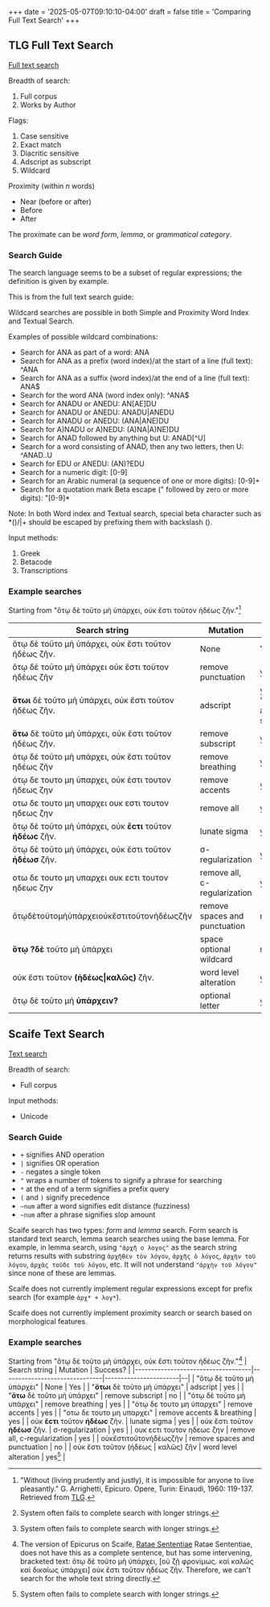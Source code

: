 +++
date = '2025-05-07T09:10:10-04:00'
draft = false
title = 'Comparing Full Text Search'
+++

## TLG Full Text Search

[Full text search](https://stephanus.tlg.uci.edu/Iris/demo/tsearch.jsp)

Breadth of search:

1. Full corpus
2. Works by Author

Flags:

1. Case sensitive
2. Exact match
3. Diacritic sensitive
4. Adscript as subscript
5. Wildcard

Proximity (within _n_ words)

- Near (before or after)
- Before
- After

The proximate can be _word form_, _lemma_, or _grammatical category_.

### Search Guide

The search language seems to be a subset of regular expressions; the definition is given by example.

This is from the full text search guide:

Wildcard searches are possible in both Simple and Proximity Word Index and Textual Search.

Examples of possible wildcard combinations:

- Search for ANA as part of a word: ANA
- Search for ANA as a prefix (word index)/at the start of a line (full text): ^ANA
- Search for ANA as a suffix (word index)/at the end of a line (full text): ANA$
- Search for the word ANA (word index only): ^ANA$
- Search for ANADU or ANEDU: AN[AE]DU
- Search for ANADU or ANEDU: ANADU|ANEDU
- Search for ANADU or ANEDU: (ANA|ANE)DU
- Search for A)NADU or A)NEDU: (A\)NA|A\)NE)DU
- Search for ANAD followed by anything but U: ANAD[^U]
- Search for a word consisting of ANAD, then any two letters, then U: ^ANAD..U
- Search for EDU or ANEDU: (AN)?EDU
- Search for a numeric digit: [0-9]
- Search for an Arabic numeral (a sequence of one or more digits): [0-9]+
- Search for a quotation mark Beta escape (" followed by zero or more digits): "[0-9]\*

Note: In both Word index and Textual search, special beta character such as \*()/|+ should be escaped by prefixing them with backslash ().

Input methods:

1. Greek
2. Betacode
3. Transcriptions

### Example searches

Starting from "ὅτῳ δὲ τοῦτο μὴ ὑπάρχει, οὐκ ἔστι τοῦτον ἡδέως ζῆν."[^1]

| Search string                                               | Mutation                      | Success?                           |
| ----------------------------------------------------------- | ----------------------------- | ---------------------------------- |
| ὅτῳ δὲ τοῦτο μὴ ὑπάρχει, οὐκ ἔστι τοῦτον ἡδέως ζῆν.         | None                          | Yes                                |
| ὅτῳ δὲ τοῦτο μὴ ὑπάρχει οὐκ ἔστι τοῦτον ἡδέως ζῆν           | remove punctuation            | yes                                |
| **ὅτωι** δὲ τοῦτο μὴ ὑπάρχει, οὐκ ἔστι τοῦτον ἡδέως ζῆν.    | adscript                      | yes (with 'adscript as subscript') |
| **ὅτω** δὲ τοῦτο μὴ ὑπάρχει, οὐκ ἔστι τοῦτον ἡδέως ζῆν.     | remove subscript              | yes                                |
| ότῳ δὲ τοῦτο μὴ υπάρχει, οὐκ ἔστι τοῦτον ηδέως ζῆν          | remove breathing              | yes                                |
| ὁτῳ δε τουτο μη ὑπαρχει, οὐκ ἐστι τουτον ἡδεως ζην          | remove accents                | yes                                |
| οτω δε τουτο μη υπαρχει ουκ εστι τουτον ηδεως ζην           | remove all                    | yes                                |
| ὅτῳ δὲ τοῦτο μὴ ὑπάρχει, οὐκ **ἔϲτι** τοῦτον **ἡδέωϲ** ζῆν. | lunate sigma                  | yes                                |
| ὅτῳ δὲ τοῦτο μὴ ὑπάρχει, οὐκ ἔστι τοῦτον **ἡδέωσ** ζῆν.     | σ-regularization              | yes                                |
| οτω δε τουτο μη υπαρχει ουκ εϲτι τουτον ηδεωϲ ζην           | remove all, ϲ-regularization  | yes                                |
| ὅτῳδὲτοῦτομὴὑπάρχειοὐκἔστιτοῦτονἡδέωςζῆν                    | remove spaces and punctuation | no                                 |
| **ὅτῳ ?δὲ** τοῦτο μὴ ὑπάρχει                                | space optional wildcard       | no                                 |
| οὐκ ἔστι τοῦτον **(ἡδέως\|καλῶς)** ζῆν.                     | word level alteration         | yes[^2]                            |
| ὅτῳ δὲ τοῦτο μὴ **ὑπάρχειν?**                               | optional letter               | yes[^2]                            |

## Scaife Text Search

[Text search](https://scaife.perseus.org/search/)

Breadth of search:

- Full corpus

Input methods:

- Unicode

### Search Guide

- `+` signifies AND operation
- `|` signifies OR operation
- `-` negates a single token
- `"` wraps a number of tokens to signify a phrase for searching
- `*` at the end of a term signifies a prefix query
- `(` and `)` signify precedence
- `~num` after a word signifies edit distance (fuzziness)
- `~num` after a phrase signifies slop amount

Scaife search has two types: _form_ and _lemma_ search. Form search is standard text search, lemma search searches using the base lemma. For example, in lemma search, using `"ἀρχῆ ο λογος"` as the search string returns results with substring `ἀρχῆθεν τὸν λόγον`, `ἀρχῆς ὁ λόγος`, `ἀρχὴν τοῦ λόγου`, `ἀρχὰς τοῦδε τοῦ λόγου`, etc. It will not understand `"ἀρχὴν τοῦ λόγου"` since none of these are lemmas.

Scaife does not currently implement regular expressions except for prefix search (for example `ἀρχ* + λογ*`).

Scaife does not currently implement proximity search or search based on morphological features.

### Example searches

Starting from "ὅτῳ δὲ τοῦτο μὴ ὑπάρχει, οὐκ ἔστι τοῦτον ἡδέως ζῆν."[^3]
| Search string | Mutation | Success? |
|------------------------------------|-------------------------------|-----------------------|--|
| "ὅτῳ δὲ τοῦτο μὴ ὑπάρχει" | None | Yes |
| "**ὅτωι** δὲ τοῦτο μὴ ὑπάρχει" | adscript | yes |
| "**ὅτω** δὲ τοῦτο μὴ ὑπάρχει" | remove subscript | no |
| "ότῳ δὲ τοῦτο μὴ υπάρχει" | remove breathing | yes |
| "ὁτῳ δε τουτο μη ὑπαρχει" | remove accents | yes |
| "οτω δε τουτο μη υπαρχει" | remove accents & breathing | yes |
| οὐκ **ἔϲτι** τοῦτον **ἡδέωϲ** ζῆν. | lunate sigma | yes |
| οὐκ ἔστι τοῦτον **ἡδέωσ** ζῆν. | σ-regularization | yes |
| ουκ εϲτι τουτον ηδεωϲ ζην | remove all, ϲ-regularization | yes |
| οὐκἔστιτοῦτονἡδέωςζῆν | remove spaces and punctuation | no |
| οὐκ ἔστι τοῦτον (ἡδέως | καλῶς) ζῆν | word level alteration | yes[^2] |

[^1]:
    "Without (living prudently and justly), it is impossible for anyone to live pleasantly."
    G. Arrighetti, Epicuro. Opere, Turin: Einaudi, 1960: 119-137.
    Retrieved from [TLG](http://stephanus.tlg.uci.edu/Iris/Cite?0537:001:1380).

[^2]: System often fails to complete search with longer strings.
[^3]:
    The version of Epicurus on Scaife, [Ratae Sententiae](https://scaife.perseus.org/reader/urn:cts:greekLit:tlg0537.tlg013.1st1K-grc1:139-143/)
    Ratae Sententiae, does not have this as a complete sentence, but has some intervening, bracketed text: ὅτῳ δὲ τοῦτο μὴ ὑπάρχει, [οὐ ζῇ φρονίμως. καὶ καλῶς καὶ δικαίως ὑπάρχει] οὐκ ἔστι τοῦτον ἡδέως ζῆν. Therefore, we can't search for the whole text string directly.

